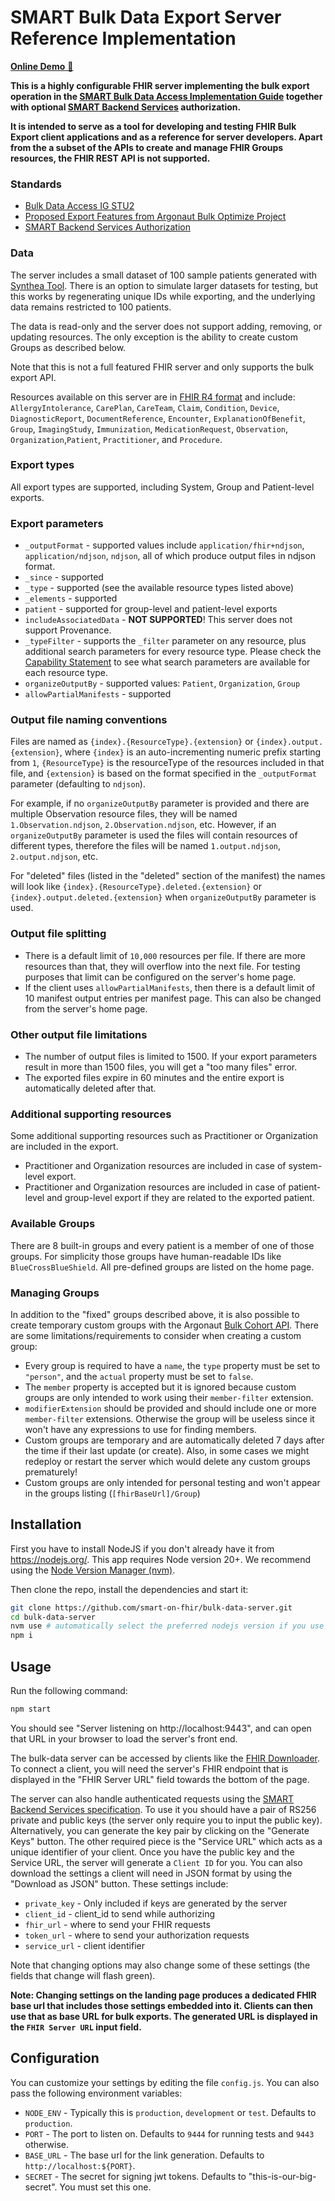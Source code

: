 # SMART Bulk Data Export Server Reference Implementation

<a href="https://bulk-data.smarthealthit.org" target="_blank">**Online Demo** 🔗</a>

**This is a highly configurable FHIR server implementing the bulk export operation in the [SMART Bulk Data Access Implementation Guide](https://hl7.org/fhir/uv/bulkdata/) together with optional [SMART Backend Services](https://www.hl7.org/fhir/smart-app-launch/backend-services.html) authorization.**

**It is intended to serve as a tool for developing and testing FHIR Bulk Export client applications and as a reference for server developers. Apart from the a subset of the APIs to create and manage FHIR Groups resources, the FHIR REST API is not supported.**

### Standards

- [Bulk Data Access IG STU2](https://hl7.org/fhir/uv/bulkdata/STU2/)
- [Proposed Export Features from Argonaut Bulk Optimize Project](https://build.fhir.org/ig/HL7/bulk-data/branches/argo24/export.html)
- [SMART Backend Services Authorization](https://www.hl7.org/fhir/smart-app-launch/backend-services.html)

### Data
The server includes a small dataset of 100 sample patients generated with [Synthea Tool](https://github.com/synthetichealth/synthea/wiki/Basic-Setup-and-Running). There is an option  to simulate larger datasets for testing, but this works by regenerating unique IDs while exporting, and the underlying data remains restricted to 100 patients. 

The data is read-only and the server does not support adding, removing, or updating resources. The only exception is the ability to create custom Groups as described below.

Note that this is not a full featured FHIR server and only supports the bulk export API.

Resources available on this server are in [FHIR R4 format](https://hl7.org/fhir/R4/resourcelist.html) and include: `AllergyIntolerance`, `CarePlan`, `CareTeam`, `Claim`, `Condition`, `Device`, `DiagnosticReport`, `DocumentReference`, `Encounter`, `ExplanationOfBenefit`, `Group`, `ImagingStudy`, `Immunization`, `MedicationRequest`, `Observation`, `Organization`,`Patient`, `Practitioner`, and `Procedure`.

### Export types
All export types are supported, including System, Group and Patient-level exports.

### Export parameters
- `_outputFormat` - supported values include `application/fhir+ndjson`, `application/ndjson`, `ndjson`, all of which produce output files in ndjson format.
- `_since` - supported
- `_type` - supported (see the available resource types listed above)
- `_elements` - supported
- `patient` - supported for group-level and patient-level exports
- `includeAssociatedData` - **NOT SUPPORTED**! This server does not support Provenance.
- `_typeFilter` - supports the `_filter` parameter on any resource, plus additional search parameters for every resource type. Please check the [Capability Statement](https://bulk-data.smarthealthit.org/fhir/metadata) to see what search parameters are available for each resource type.
- `organizeOutputBy` - supported values: `Patient`, `Organization`, `Group`
- `allowPartialManifests` - supported

### Output file naming conventions
Files are named as `{index}.{ResourceType}.{extension}` or `{index}.output.{extension}`, where `{index}` is an auto-incrementing numeric prefix starting from `1`, `{ResourceType}` is the resourceType of the resources included in that file, and `{extension}` is based on the format  specified in the `_outputFormat` parameter (defaulting to `ndjson`).

For example, if no `organizeOutputBy` parameter is provided and there are multiple Observation resource files, they will be named `1.Observation.ndjson`, `2.Observation.ndjson`, etc. However, if an `organizeOutputBy` parameter is used the files will contain resources of different types, therefore the files will be named `1.output.ndjson`, `2.output.ndjson`, etc.

For "deleted" files (listed in the "deleted" section of the manifest) the names will look like `{index}.{ResourceType}.deleted.{extension}` or `{index}.output.deleted.{extension}` when `organizeOutputBy` parameter is used.

### Output file splitting
- There is a default limit of `10,000` resources per file. If there are more resources than that, they will overflow into the next file. For testing purposes that limit can be configured on the server's home page.
- If the client uses `allowPartialManifests`, then there is a default limit of 10 manifest output entries per manifest page. This can also be changed from the server's home page.

### Other output file limitations
- The number of output files is limited to 1500. If your export parameters result in more than 1500 files, you will get a "too many files" error.
- The exported files expire in 60 minutes and the entire export is automatically deleted after that.

### Additional supporting resources
Some additional supporting resources such as Practitioner or Organization are included in the export.
- Practitioner and Organization resources are included in case of system-level export.
- Practitioner and Organization resources are included in case of patient-level and group-level export if they are related to the exported patient.

### Available Groups
There are 8 built-in groups and every patient is a member of one of those groups. For simplicity those groups have human-readable IDs like `BlueCrossBlueShield`. All pre-defined groups are listed on the home page.

### Managing Groups
In addition to the "fixed" groups described above, it is also possible to create temporary custom groups with the Argonaut [Bulk Cohort API](https://build.fhir.org/ig/HL7/bulk-data/branches/argo24/group.html#bulk-cohort-api). There are some limitations/requirements to consider when creating a custom group:
- Every group is required to have a `name`, the `type` property must be set to `"person"`, and the `actual` property must be set to `false`.
- The `member` property is accepted but it is ignored because custom groups are only intended to work using their `member-filter` extension.
- `modifierExtension` should be provided and should include one or more `member-filter` extensions. Otherwise the group will be useless since it won't have any expressions to use for finding members.
- Custom groups are temporary and are automatically deleted 7 days after the time if their last update (or create). Also, in some cases we might redeploy or restart the server which would delete any custom groups prematurely!
- Custom groups are only intended for personal testing and won't appear in the groups listing (`[fhirBaseUrl]/Group`)

## Installation
First you have to install NodeJS if you don't already have it from https://nodejs.org/. This app requires Node version 20+. We recommend using the [Node Version Manager (nvm)](https://github.com/creationix/nvm).

Then clone the repo, install the dependencies and start it:

```sh
git clone https://github.com/smart-on-fhir/bulk-data-server.git
cd bulk-data-server
nvm use # automatically select the preferred nodejs version if you use nvm
npm i
```

## Usage

Run the following command:
```sh
npm start
```
You should see "Server listening on http://localhost:9443", and can open that URL in your browser to load the server's front end.

The bulk-data server can be accessed by clients like the [FHIR Downloader](https://github.com/smart-on-fhir/sample-apps-stu3/tree/master/fhir-downloader). To connect a client, you will need the server's FHIR endpoint that is displayed in the "FHIR Server URL" field towards the bottom of the page.

The server can also handle authenticated requests using the [SMART Backend Services specification](http://docs.smarthealthit.org/authorization/backend-services/). To use it you should have a pair of RS256 private and public keys (the server only require you to input the public key). Alternatively, you can generate the key pair by clicking on the "Generate Keys" button. The other required piece is the "Service URL" which acts as a unique identifier of your client. Once you have the public key and the Service URL, the server will generate a `Client ID` for you. You can also download the settings a client will need in JSON format by using the "Download as JSON" button. These settings include:
- `private_key` - Only included if keys are generated by the server
- `client_id` - client_id to send while authorizing
- `fhir_url` - where to send your FHIR requests
- `token_url` - where to send your authorization requests
- `service_url` - client identifier

Note that changing options may also change some of these settings (the fields that change will flash green).

**Note: Changing settings on the landing page produces a dedicated FHIR base url that includes those settings embedded into it. Clients can then use that as base URL for bulk exports. The generated URL is displayed in the `FHIR Server URL` input field.**

## Configuration

You can customize your settings by editing the file `config.js`. You can also pass the following environment variables:

- `NODE_ENV` - Typically this is `production`, `development` or `test`. Defaults to `production`.
- `PORT` - The port to listen on. Defaults to `9444` for running tests and `9443` otherwise.
- `BASE_URL` - The base url for the link generation. Defaults to `http://localhost:${PORT}`.
- `SECRET` - The secret for signing jwt tokens. Defaults to "this-is-our-big-secret". You must set this one.

